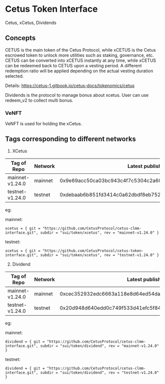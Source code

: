 # Cetus Token Interface

Cetus, xCetus, Dividends

## Concepts

CETUS is the main token of the Cetus Protocol, while xCETUS is the Cetus escrowed token to unlock more utilities such as staking, governance, etc. CETUS can be converted into xCETUS instantly at any time, while xCETUS can be redeemed back to CETUS upon a vesting period. A different redemption ratio will be applied depending on the actual vesting duration selected.

Details: https://cetus-1.gitbook.io/cetus-docs/tokenomics/cetus

Dividends is the protocol to manage bonus about xcetus. User can use redeem_v2 to collect multi bonus.

### VeNFT

VeNFT is used for holding the xCetus.

## Tags corresponding to different networks

1. XCetus

| Tag of Repo     | Network | Latest published at address                                        |
| --------------- | ------- | ------------------------------------------------------------------ |
| mainnet-v1.24.0 | mainnet | 0x9e69acc50ca03bc943c4f7c5304c2a6002d507b51c11913b247159c60422c606 |
| testnet-v1.24.0 | testnet | 0xdebaab6b851fd3414c0a62dbdf8eb752d6b0d31f5cfce5e38541bc6c6daa8966 |

eg:

mainnet:

```
xcetus = { git = "https://github.com/CetusProtocol/cetus-clmm-interface.git", subdir = "sui/token/xcetus", rev = "mainnet-v1.24.0" }
```

testnet:

```
xcetus = { git = "https://github.com/CetusProtocol/cetus-token-interface.git", subdir = "sui/token/xcetus", rev = "testnet-v1.24.0" }
```

2. Dividend

| Tag of Repo     | Network | Latest published at address                                        |
| --------------- | ------- | ------------------------------------------------------------------ |
| mainnet-v1.24.0 | mainnet | 0xcec352932edc6663a118e8d64ed54da6b8107e8719603bf728f80717592cd9e8 |
| testnet-v1.24.0 | testnet | 0x20d948d640edd0c749f533d41efc5f843f212d441220324ad7959c6e1d281828 |

eg:

mainnet:

```
dividend = { git = "https://github.com/CetusProtocol/cetus-clmm-interface.git", subdir = "sui/token/dividend", rev = "mainnet-v1.24.0" }
```

testnet:

```
dividend = { git = "https://github.com/CetusProtocol/cetus-clmm-interface.git", subdir = "sui/token/dividend", rev = "testnet-v1.24.0" }
```
